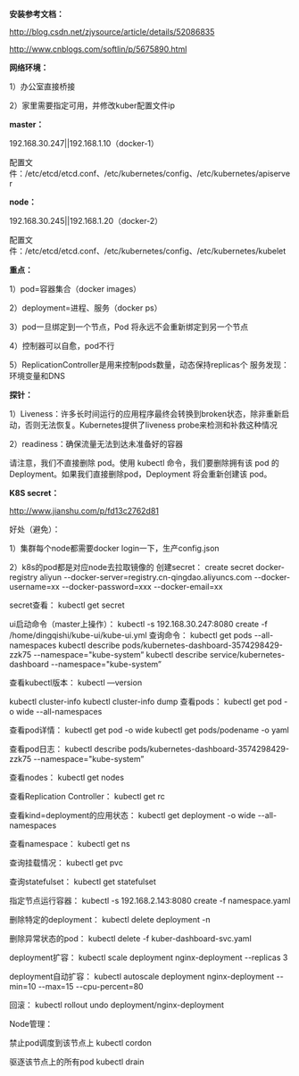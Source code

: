 **安装参考文档：**

http://blog.csdn.net/zjysource/article/details/52086835

http://www.cnblogs.com/softlin/p/5675890.html

**网络环境：**

1）办公室直接桥接

2）家里需要指定可用，并修改kuber配置文件ip


**master：**

192.168.30.247||192.168.1.10（docker-1）

配置文件：/etc/etcd/etcd.conf、/etc/kubernetes/config、/etc/kubernetes/apiserver

**node：**

192.168.30.245||192.168.1.20（docker-2）

配置文件：/etc/etcd/etcd.conf、/etc/kubernetes/config、/etc/kubernetes/kubelet



**重点：**

1）pod=容器集合（docker images）

2）deployment=进程、服务（docker ps）

3）pod一旦绑定到一个节点，Pod 将永远不会重新绑定到另一个节点

4）控制器可以自愈，pod不行

5）ReplicationController是用来控制pods数量，动态保持replicas个
服务发现：环境变量和DNS

**探针：**

1）Liveness：许多长时间运行的应用程序最终会转换到broken状态，除非重新启动，否则无法恢复。Kubernetes提供了liveness probe来检测和补救这种情况

2）readiness：确保流量无法到达未准备好的容器

请注意，我们不直接删除 pod。使用 kubectl 命令，我们要删除拥有该 pod 的 Deployment。如果我们直接删除pod，Deployment 将会重新创建该 pod。


**K8S secret：**

http://www.jianshu.com/p/fd13c2762d81

好处（避免）：

1）集群每个node都需要docker login一下，生产config.json

2）k8s的pod都是对应node去拉取镜像的
创建secret：
create secret docker-registry aliyun --docker-server=registry.cn-qingdao.aliyuncs.com --docker-username=xx --docker-password=xxx --docker-email=xx

secret查看：
kubectl get secret


ui启动命令（master上操作）：
kubectl -s 192.168.30.247:8080 create -f  /home/dingqishi/kube-ui/kube-ui.yml
查询命令：
kubectl get pods --all-namespaces
kubectl describe pods/kubernetes-dashboard-3574298429-zzk75 --namespace="kube-system”
kubectl describe service/kubernetes-dashboard --namespace="kube-system”

查看kubectl版本：
kubectl —version


kubectl cluster-info
kubectl cluster-info dump
查看pods：
kubectl get pod  -o wide  --all-namespaces

查看pod详情：
kubectl get pod  <NAME> -o wide
kubectl get pods/podename -o yaml

查看pod日志：
kubectl describe pods/kubernetes-dashboard-3574298429-zzk75 --namespace="kube-system”

查看nodes：
kubectl get nodes

查看Replication Controller：
kubectl get rc

查看kind=deployment的应用状态：
kubectl get deployment  -o wide  --all-namespaces

查看namespace：
kubectl get ns

查询挂载情况：
kubectl get pvc

查询statefulset：
kubectl get statefulset

指定节点运行容器：
kubectl -s 192.168.2.143:8080 create -f namespace.yaml  

删除特定的deployment：
kubectl delete deployment <NAME> -n <NAMESPACE>

删除异常状态的pod：
kubectl delete -f kuber-dashboard-svc.yaml

deployment扩容：
kubectl scale deployment nginx-deployment --replicas 3

deployment自动扩容：
kubectl autoscale deployment nginx-deployment --min=10 --max=15 --cpu-percent=80

回滚：
kubectl rollout undo deployment/nginx-deployment


Node管理：

禁止pod调度到该节点上
kubectl cordon <node>

驱逐该节点上的所有pod
kubectl drain <node>

